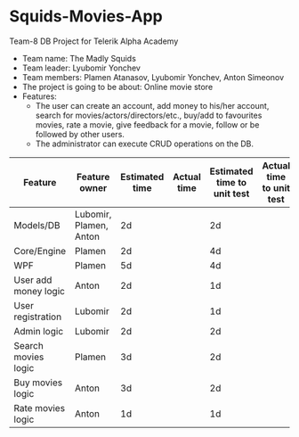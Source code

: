 # Squids-Movies-App
Team-8 DB Project for Telerik Alpha Academy

- Team name: The Madly Squids
- Team leader: Lyubomir Yonchev
- Team members: Plamen Atanasov, Lyubomir Yonchev, Anton Simeonov
- The project is going to be about: Online movie store
- Features:
    - The user can create an account, add money to his/her account, search for movies/actors/directors/etc., buy/add to favourites movies, rate a movie, give feedback for a movie, follow or be followed by other users.
    - The administrator can execute CRUD operations on the DB.
   
| Feature             | Feature owner | Estimated time | Actual time | Estimated time to unit test | Actual time to unit test |
| ------------------- | ------------- | -------------- | ----------- | --------------------------- | ------------------------ |
| Models/DB           | Lubomir, Plamen, Anton | 2d             |             | 2d           |                          |
| Core/Engine         | Plamen        | 2d             |             | 4d                          |                          |
| WPF                 | Plamen        | 5d             |             | 4d                          |                          |
| User add money logic| Anton         | 2d             |             | 1d                          |                          |
| User registration   | Lubomir       | 2d             |             | 1d                          |                          |
| Admin logic         | Lubomir       | 2d             |             | 2d                          |                          |
| Search movies logic | Plamen        | 3d             |             | 2d                          |                          |
| Buy movies logic    | Anton         | 3d             |             | 2d                          |                          |
| Rate movies logic   | Anton         | 1d             |             | 1d                          |                          |
